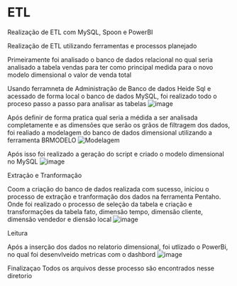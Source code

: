 # ETL
Realização de ETL com MySQL, Spoon e PowerBI

Realização de ETL utilizando ferramentas e processos planejado

Primeiramente foi analisado o banco de dados relacional no qual seria analisado a tabela vendas para ter como principal medida para o novo modelo dimensional o valor de venda total

Usando  ferramneta de Administração de Banco de dados Heide Sql e acessado de forma local o banco de dados MySQL, foi realizado todo o proceso passo a passo para analisar as tabelas
![image](https://github.com/CarlosJuncher03/ETL/assets/145303814/4abeb779-37c1-44e7-8820-6268afd42a4e)

Após definir de forma pratica qual seria a médida a ser analisada completamente e as dimensões que serão os grãos de filtragem dos dados, foi realiado a modelagem do banco de dados dimensional utilizando a ferramenta BRMODELO
![Modelagem](https://github.com/CarlosJuncher03/ETL/assets/145303814/f6b0f842-6f29-47c6-97e3-d41f1ae4d3b9)

Após isso foi realizado a geração do script e criado o modelo dimensional no MySQL
![image](https://github.com/CarlosJuncher03/ETL/assets/145303814/fdb291ac-0931-46f6-8164-1e6350c2bddd)

Extração e Tranformação

Coom a criação do banco de dados realizada com sucesso, iniciou o processo de extração e tranformação dos dados na ferramenta Pentaho. Onde foi realizado o processo de seleção da tabela e criação e transformações da tabela fato, dimensão tempo, dimensão cliente, dimensão vendedor e diensão local
![image](https://github.com/CarlosJuncher03/ETL/assets/145303814/0b143506-a049-4c5c-a5fa-f7d9ca96b1c9)

Leitura

Após a inserção dos dados no relatorio dimensional, foi utlizado o PowerBi, no qual foi desenvlveido metricas com o dashbord 
![image](https://github.com/CarlosJuncher03/ETL/assets/145303814/76ffeacf-c327-4ed4-8e4b-a0b0e5ccd85d)

Finalizaçao
Todos os arquivos desse processo são encontrados nesse diretorio
